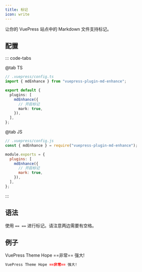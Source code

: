 ```yaml
---
title: 标记
icon: write
---
```


让你的 VuePress 站点中的 Markdown 文件支持标记。

<!-- more -->

## 配置

::: code-tabs

@tab TS

```ts {8}
// .vuepress/config.ts
import { mdEnhance } from "vuepress-plugin-md-enhance";

export default {
  plugins: [
    mdEnhance({
      // 开启标记
      mark: true,
    }),
  ],
};
```

@tab JS

```js {8}
// .vuepress/config.js
const { mdEnhance } = require("vuepress-plugin-md-enhance");

module.exports = {
  plugins: [
    mdEnhance({
      // 开启标记
      mark: true,
    }),
  ],
};
```

:::

## 语法

使用 `== ==` 进行标记。请注意两边需要有空格。

## 例子

VuePress Theme Hope ==非常== 强大!

```md
VuePress Theme Hope ==非常== 强大!
```
